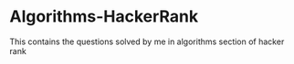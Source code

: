 # Algorithms-HackerRank
This contains the questions solved by me in algorithms section of hacker rank
